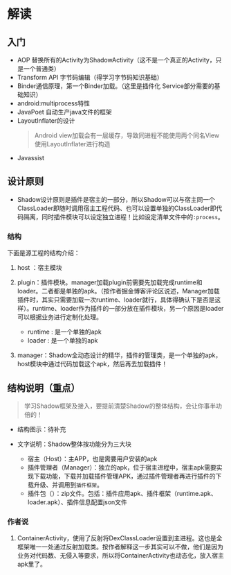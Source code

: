 # 解读

## 入门

- AOP 替换所有的Activity为ShadowActivity（这不是一个真正的Activity，只是一个普通类）
- Transform API 字节码编辑（得学习字节码知识基础）
- Binder通信原理，第一个Binder加载。（这里是插件化 Service部分需要的基础知识）
- android:multiprocess特性
- JavaPoet 自动生产java文件的框架
- LayoutInflater的设计
    >Android view加载会有一层缓存，导致同进程不能使用两个同名View使用LayoutInflater进行构造
- Javassist

## 设计原则

- Shadow设计原则是插件是宿主的一部分，所以Shadow可以与宿主同一个ClassLoader即随时调用宿主工程代码、也可以设置单独的ClassLoader即代码隔离，同时插件模块可以设定独立进程！比如设定清单文件中的`:process`。

### 结构

下面是源工程的结构介绍：

1. host ：宿主模块
2. plugin：插件模块。manager加载plugin前需要先加载完成runtime和loader。二者都是单独的apk。（按作者掘金博客评论区说述，Manager加载插件时，其实只需要加载一次runtime、loader就行，具体得确认下是否是这样）。runtime、loader作为插件的一部分放在插件模块，另一个原因是loader可以根据业务进行定制化处理。

    - runtime : 是一个单独的apk
    - loader : 是一个单独的apk

3. manager：Shadow全动态设计的精华，插件的管理类，是一个单独的apk，host模块中通过代码加载这个apk，然后再去加载插件！

## 结构说明（重点）

>学习Shadow框架及接入，要提前清楚Shadow的整体结构，会让你事半功倍的！

- 结构图示：待补充

- 文字说明：Shadow整体按功能分为三大块
  - 宿主（Host）：主APP，也是需要用户安装的apk
  - 插件管理者（Manager）：独立的apk，位于宿主进程中，宿主apk需要实现下载功能，下载并加载插件管理APK，通过插件管理者再进行插件的下载升级、并调用到`插件框架`。
  - 插件包（）：zip文件。包括：插件应用apk、插件框架（runtime.apk、loader.apk）、插件信息配置json文件

### 作者说

1. ContainerActivity，使用了反射将DexClassLoader设置到主进程。这也是全框架唯一一处通过反射加载类。按作者解释这一步其实可以不做，他们是因为业务对代码数、无侵入等要求，所以将ContainerActivity也动态化，放入宿主apk里了。
